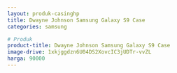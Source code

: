 ```yaml
---
layout: produk-casinghp
title: Dwayne Johnson Samsung Galaxy S9 Case
categories: samsung

# Produk
product-title: Dwayne Johnson Samsung Galaxy S9 Case
image-drive: 1xkjggdzn6U04DS2XovcIC3jUDTr-vvZL
harga: 90000
---
```

